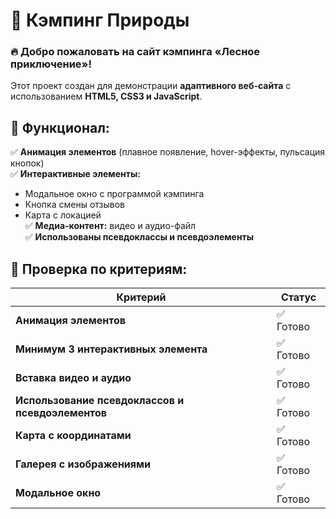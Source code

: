# 🌲 Кэмпинг Природы

### 🔥 Добро пожаловать на сайт кэмпинга «Лесное приключение»!
Этот проект создан для демонстрации **адаптивного веб-сайта** с использованием **HTML5, CSS3 и JavaScript**.

## 🚀 Функционал:
✅ **Анимация элементов** (плавное появление, hover-эффекты, пульсация кнопок)  
✅ **Интерактивные элементы:**  
   - Модальное окно с программой кэмпинга  
   - Кнопка смены отзывов  
   - Карта с локацией  
✅ **Медиа-контент:** видео и аудио-файл  
✅ **Использованы псевдоклассы и псевдоэлементы**  

## 📌 Проверка по критериям:
| Критерий | Статус |
|----------|--------|
| **Анимация элементов** | ✅ Готово |
| **Минимум 3 интерактивных элемента** | ✅ Готово |
| **Вставка видео и аудио** | ✅ Готово |
| **Использование псевдоклассов и псевдоэлементов** | ✅ Готово |
| **Карта с координатами** | ✅ Готово |
| **Галерея с изображениями** | ✅ Готово |
| **Модальное окно** | ✅ Готово |

